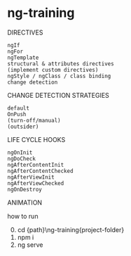 # ng-training
DIRECTIVES

    ngIf
    ngFor
    ngTemplate
    structural & attributes directives
    (implement custom directives)
    ngStyle / ngClass / class binding
    change detection


CHANGE DETECTION STRATEGIES

    default
    OnPush
    (turn-off/manual)
    (outsider)

LIFE CYCLE HOOKS 

    ngOnInit
    ngDoCheck
    ngAfterContentInit 
    ngAfterContentChecked 
    ngAfterViewInit
    ngAfterViewChecked 
    ngOnDestroy 

ANIMATION

how to run

0) cd {path}\ng-training\{project-folder}
1) npm i
2) ng serve
